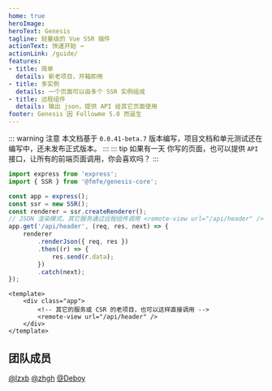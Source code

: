 ```yaml
---
home: true
heroImage: 
heroText: Genesis
tagline: 轻量级的 Vue SSR 插件
actionText: 快速开始 →
actionLink: /guide/
features:
- title: 简单
  details: 新老项目，开箱即用
- title: 多实例
  details: 一个页面可以由多个 SSR 实例组成
- title: 远程组件
  details: 输出 json，提供 API 给其它页面使用
footer: Genesis 因 Followme 5.0 而诞生
---
```

::: warning 注意
本文档基于 `0.0.41-beta.7` 版本编写，项目文档和单元测试还在编写中，还未发布正式版本。
::: 
::: tip 如果有一天
你写的页面，也可以提供 `API` 接口，让所有的前端页面调用，你会喜欢吗？
:::

```typescript
import express from 'express';
import { SSR } from '@fmfe/genesis-core';

const app = express();
const ssr = new SSR();
const renderer = ssr.createRenderer();
// JSON 渲染模式，其它服务通过远程组件调用 <remote-view url="/api/header" />
app.get('/api/header', (req, res, next) => {
    renderer
        .renderJson({ req, res })
        .then((r) => {
            res.send(r.data);
        })
        .catch(next);
});

```
```vue
<template>
    <div class="app">
        <!-- 其它的服务或 CSR 的老项目，也可以这样直接调用 -->
        <remote-view url="/api/header" />
    </div>
</template>
```
## 团队成员
[@lzxb](https://www.followme.com/user/203489) [@zhgh](https://www.followme.cn/user/229620/zone) [@Deboy](https://www.followme.com/user/196312/zone)